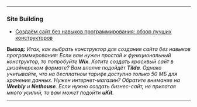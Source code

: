 ***

### Site Building

- [Создаём сайт без навыков программирования: обзор лучших конструкторов](https://tproger.ru/digest/website-builders-review/)

**Вывод:**
*Итак, как выбрать конструктор для создания сайта без навыков программирования:
Если вам нужен простой и функциональный конструктор, то попробуйте **Wix**.
Хотите создать красивый сайт в дизайнерском формате? Вам вполне подойдёт **Tilda**. Однако учитывайте, что на бесплатном тарифе доступно только 50 МБ для хранения данных.
Нужен интернет-магазин? Обратите внимание на **Weebly** и **Nethouse**.
Если нужно создать бизнес-сайт, не прилагая много усилий, то вам может подойти **uKit**.*

***
